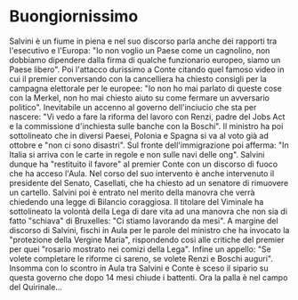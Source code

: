 # Buongiornissimo

Salvini è un fiume in piena e nel suo discorso parla anche dei rapporti tra l'esecutivo e l'Europa: "Io non voglio un Paese come un cagnolino, non dobbiamo dipendere dalla firma di qualche funzionario europeo, siamo un Paese libero". Poi l'attacco durissimo a Conte citando quel famoso video in cui il premier conversando con la cancelliera ha chiesto consigli per la campagna elettorale per le europee: "Io non ho mai parlato di queste cose con la Merkel, non ho mai chiesto aiuto su come fermare un avversario politico". Inevitabile un accenno al governo dell'inciucio che sta per nascere: "Vi vedo a fare la riforma del lavoro con Renzi, padre del Jobs Act e la commissione d'inchiesta sulle banche con la Boschi". Il ministro ha poi sottolineato che in diversi Paesei, Polonia e Spagna si va al voto già ad ottobre e "non ci sono disastri". Sul fronte dell'immigrazione poi afferma: "In Italia si arriva con le carte in regole e non sulle navi delle ong". Salvini dunque ha "restituito il favore" al premier Conte con un discorso di fuoco che ha acceso l'Aula. Nel corso del suo intervento è anche intervenuto il presidente del Senato, Casellati, che ha chiesto ad un senatore di rimuovere un cartello. Salvini poi è entrato nel merito della manovra che verrà chiedendo una legge di Bilancio coraggiosa. Il titolare del Viminale ha sottolineato la volontà della Lega di dare vita ad una manovra che non sia di fatto "schiava" di Bruxelles: "Ci stiamo lavorando da mesi". A margine del discorso di Salvini, fischi in Aula per le parole del ministro che ha invocato la "protezione della Vergine Maria", rispondendo così alle critiche del premier per quei "rosario mostrato nei comizi della Lega". Infine un appello: "Se volete completare le riforme ci sareno, se volete Renzi e Boschi auguri". Insomma con lo scontro in Aula tra Salvini e Conte è sceso il sipario su questa governo che dopo 14 mesi chiude i battenti. 
Ora la palla è nel campo del Quirinale...
